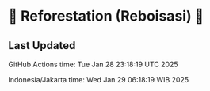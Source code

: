 
# 🌳 Reforestation (Reboisasi) 🌲

## Last Updated

GitHub Actions time: Tue Jan 28 23:18:19 UTC 2025

Indonesia/Jakarta time: Wed Jan 29 06:18:19 WIB 2025
